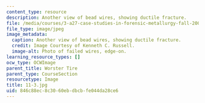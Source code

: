 ```yaml
---
content_type: resource
description: Another view of bead wires, showing ductile fracture.
file: /media/courses/3-a27-case-studies-in-forensic-metallurgy-fall-2007/846c88ec8c3060ebdbcbfe044da28ce6_11-3.jpg
file_type: image/jpeg
image_metadata:
  caption: Another view of bead wires, showing ductile fracture.
  credit: Image Courtesy of Kenneth C. Russell.
  image-alt: Photo of failed wires, edge-on.
learning_resource_types: []
ocw_type: OCWImage
parent_title: Worster Tire
parent_type: CourseSection
resourcetype: Image
title: 11-3.jpg
uid: 846c88ec-8c30-60eb-dbcb-fe044da28ce6
---
```

